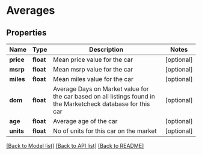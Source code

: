 # Averages

## Properties
Name | Type | Description | Notes
------------ | ------------- | ------------- | -------------
**price** | **float** | Mean price value for the car | [optional] 
**msrp** | **float** | Mean msrp value for the car | [optional] 
**miles** | **float** | Mean miles value for the car | [optional] 
**dom** | **float** | Average Days on Market value for the car based on all listings found in the Marketcheck database for this car | [optional] 
**age** | **float** | Average age of the car | [optional] 
**units** | **float** | No of units for this car on the market | [optional] 

[[Back to Model list]](../README.md#documentation-for-models) [[Back to API list]](../README.md#documentation-for-api-endpoints) [[Back to README]](../README.md)


